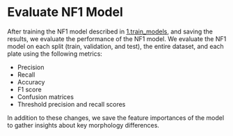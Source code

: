 # Evaluate NF1 Model
After training the NF1 model described in [1.train_models]("../1.train_models), and saving the results, we evaluate the performance of the NF1 model.
We evaluate the NF1 model on each split (train, validation, and test), the entire dataset, and each plate using the following metrics:
- Precision
- Recall
- Accuracy
- F1 score
- Confusion matrices
- Threshold precision and recall scores

In addition to these changes, we save the feature importances of the model to gather insights about key morphology differences.
